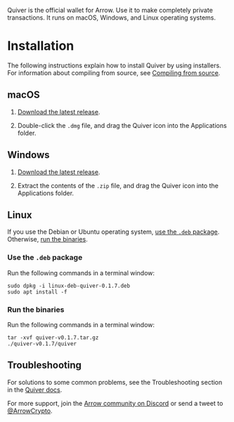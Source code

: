 Quiver is the official wallet for Arrow. Use it to make completely private transactions. It runs on macOS, Windows, and Linux operating systems.

# Installation

The following instructions explain how to install Quiver by using installers. For information about compiling from source, see [Compiling from source](http://quiverdocs.arrowchain.io/en/latest/get-started/install-quiver/#compiling-from-source).

## macOS

1. [Download the latest release](https://github.com/Arrowchain/arrowwallet/releases).

1. Double-click the `.dmg` file, and drag the Quiver icon into the Applications folder.

## Windows

1. [Download the latest release](https://github.com/Arrowchain/arrowwallet/releases).

1. Extract the contents of the `.zip` file, and drag the Quiver icon into the Applications folder.

## Linux

If you use the Debian or Ubuntu operating system, [use the `.deb` package](#use-the-deb-package). Otherwise, [run the binaries](#run-the-binaries).

### Use the `.deb` package

Run the following commands in a terminal window:

```
sudo dpkg -i linux-deb-quiver-0.1.7.deb
sudo apt install -f
```

### Run the binaries

Run the following commands in a terminal window:

```
tar -xvf quiver-v0.1.7.tar.gz
./quiver-v0.1.7/quiver
```

## Troubleshooting
For solutions to some common problems, see the Troubleshooting section in the [Quiver docs](http://quiverdocs.arrowchain.io/en/latest/).

For more support, join the [Arrow community on Discord](https://discord.gg/RdcrR9P) or send a tweet to [@ArrowCrypto](http://www.twitter.com/arrowcrypto).
